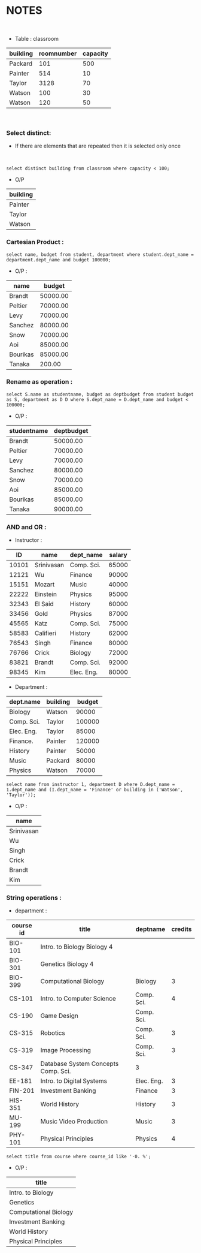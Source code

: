 # NOTES
<br>


* Table : classroom

| building | roomnumber | capacity |
| -------- | ---------- | -------- |
| Packard  | 101        | 500      |
| Painter  | 514        | 10       |
| Taylor   | 3128       | 70       |
| Watson   | 100        | 30       |
| Watson   | 120        | 50       |

<br>

### Select distinct:
* If there are elements that are repeated then it is selected only once
<br>

```
select distinct building from classroom where capacity < 100;
```
* O/P

| building |
| --- |
| Painter |
| Taylor |
| Watson |


### Cartesian Product :
```
select name, budget from student, department where student.dept_name = department.dept_name and budget 100000;
```

* O/P :

| name | budget |
| --- | --- |
| Brandt | 50000.00 |
| Peltier | 70000.00 |
| Levy | 70000.00 |
| Sanchez | 80000.00 |
| Snow | 70000.00 |
| Aoi | 85000.00 |
| Bourikas | 85000.00 |
| Tanaka | 200.00 |


### Rename as operation :
```
select S.name as studentname, budget as deptbudget from student budget as S, department as D D where S.dept_name = D.dept_name and budget < 100000;
```

* O/P :

| studentname | deptbudget |
| --- | --- |
| Brandt | 50000.00 |
| Peltier | 70000.00 |
| Levy | 70000.00 |
| Sanchez | 80000.00 |
| Snow | 70000.00 |
| Aoi | 85000.00 |
| Bourikas | 85000.00 |
| Tanaka | 90000.00 |

### AND and OR :

* Instructor :

| ID | name | dept_name | salary |
| --- | --- | --- | --- |
| 10101 | Srinivasan | Comp. Sci. | 65000
| 12121 | Wu | Finance | 90000 |
| 15151 | Mozart | Music | 40000 |
| 22222 | Einstein | Physics | 95000 |
| 32343 | El Said | History | 60000 |
| 33456 | Gold | Physics | 87000 |
| 45565 | Katz | Comp. Sci. | 75000 |
| 58583 | Califieri | History | 62000 |
| 76543 | Singh | Finance | 80000 |
| 76766 | Crick | Biology | 72000 |
| 83821 | Brandt | Comp. Sci. | 92000 |
| 98345 | Kim | Elec. Eng. | 80000 |

* Department :

| dept.name | building | budget |
| --- | --- | --- |
| Biology | Watson | 90000 |
| Comp. Sci. | Taylor | 100000 |
| Elec. Eng. | Taylor | 85000 |
| Finance. | Painter | 120000 |
| History | Painter | 50000 |
| Music | Packard | 80000 |
| Physics | Watson | 70000 |

```
select name from instructor 1, department D where D.dept_name = 1.dept_name and (I.dept_name = 'Finance' or building in ('Watson', 'Taylor'));
```

* O/P :

| name |
| --- |
| Srinivasan |
| Wu |
| Singh |
| Crick |
| Brandt |
| Kim |

### String operations :
* department :

| course id | title | deptname | credits |
| --- | --- | --- | --- |
| BIO-101 | Intro. to Biology Biology 4 |
| BIO-301 | Genetics Biology 4 |
| BIO-399 | Computational Biology | Biology | 3 |
| CS-101 | Intro. to Computer Science | Comp. Sci. | 4 |
| CS-190 | Game Design | Comp. Sci. |
| CS-315 | Robotics | Comp. Sci. | 3 |
| CS-319 | Image Processing | Comp. Sci. | 3 |
| CS-347 | Database System Concepts Comp. Sci. | 3 |
| EE-181 | Intro. to Digital Systems | Elec. Eng. | 3 |
| FIN-201 | Investment Banking | Finance | 3 |
| HIS-351 | World History | History | 3 |
| MU-199 | Music Video Production | Music | 3 |
| PHY-101 | Physical Principles | Physics | 4 |

```
select title from course where course_id like '-0. %';
```

* O/P :

| title |
| --- | 
| Intro. to Biology |
| Genetics |
| Computational Biology |
| Investment Banking |
| World History |
| Physical Principles |
